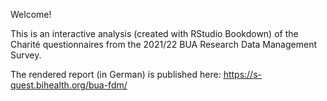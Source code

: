 Welcome! 

This is an interactive analysis (created with RStudio Bookdown) of the Charité questionnaires from the 2021/22 BUA Research Data Management Survey.

The rendered report (in German) is published here: https://s-quest.bihealth.org/bua-fdm/
